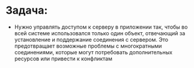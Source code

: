 Задача:
=
- Нужно управлять доступом к серверу в приложении так, чтобы во всей системе использовался только один объект, отвечающий за установление и поддержание соединения с сервером. Это предотвращает возможные проблемы с многократными соединениями, которые могут потребовать дополнительных ресурсов или привести к конфликтам